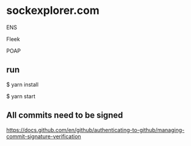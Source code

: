 # sockexplorer.com


ENS


Fleek


POAP




## run


$ yarn install

$ yarn start



## All commits need to be signed


https://docs.github.com/en/github/authenticating-to-github/managing-commit-signature-verification
